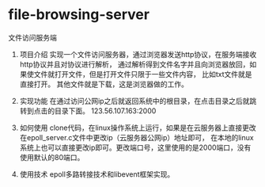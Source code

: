 # file-browsing-server
文件访问服务端
1. 项目介绍
实现一个文件访问服务器，通过浏览器发送http协议，在服务端接收http协议并且对协议进行解析，
通过解析得到文件名字并且向浏览器放回，如果使文件就打开文件，但是打开文件只限于一些文件内容，
比如txt文件就是直接打开。 其他文件就是下载，这是浏览器做的工作。

2. 实现功能
在通过访问公网ip之后就返回系统中的根目录，在点击目录之后就跳转到点击的目录下面。
123.56.107.163:2000

3. 如何使用
clone代码，在linux操作系统上运行，如果是在云服务器上直接更改在epoll_server.c文件中更改ip（云服务器公网ip）地址即可，
在本地的linux系统上也可以直接更改ip即可。更改端口号，这里使用的是2000端口，没有使用默认的80端口。

4. 使用技术
epoll多路转接技术和libevent框架实现。
